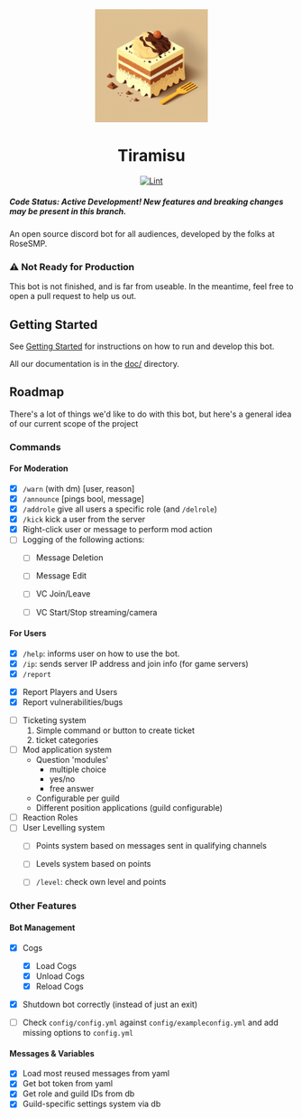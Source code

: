 <center><img src='src/tiramisu.png' alt='Tiramisu, an italian cake with coffee, chocolate, and creamy white icing. Drawn in a simplistic square ' width=200></center>
<center><h1> Tiramisu </h1></center>
<center><a href="https://github.com/RoseSMP/Tiramisu/actions/workflows/pylint.yml"><img src="https://github.com/RoseSMP/Tiramisu/actions/workflows/pylint.yml/badge.svg?branch=main&event=push" alt="Lint"></a></center>

##### Code Status: Active Development! New features and breaking changes may be present in this branch.

An open source discord bot for all audiences, developed by the folks at RoseSMP.

### ⚠️ Not Ready for Production
This bot is not finished, and is far from useable. In the meantime, feel free to open a pull request to help us out.

## Getting Started
See [Getting Started](./doc/getting-started.md) for instructions on how to run and develop this bot.

All our documentation is in the [doc/](/doc/) directory.

## Roadmap
There's a lot of things we'd like to do with this bot, but here's a general idea of our current scope of the project

### Commands
#### For Moderation
- [x] `/warn` (with dm) [user, reason]
- [x] `/announce` [pings bool, message]
- [x] `/addrole` give all users a specific role (and `/delrole`)
- [x] `/kick` kick a user from the server
- [x] Right-click user or message to perform mod action
- [ ] Logging of the following actions:
  * [ ] Message Deletion
  * [ ] Message Edit
  * [ ] VC Join/Leave
  * [ ] VC Start/Stop streaming/camera


#### For Users
- [x] `/help`: informs user on how to use the bot.
- [x] `/ip`: sends server IP address and join info (for game servers)
- [x]  `/report `
  * [x] Report Players and Users
  * [x] Report vulnerabilities/bugs
- [ ] Ticketing system
  1. Simple command or button to create ticket
  1. ticket categories 
- [ ] Mod application system
  * Question 'modules'
    - multiple choice
    - yes/no
    - free answer
  * Configurable per guild
  * Different position applications (guild configurable)
- [ ] Reaction Roles
- [ ] User Levelling system
  * [ ] Points system based on messages sent in qualifying channels
  * [ ] Levels system based on points
  * [ ] `/level`: check own level and points
  

### Other Features
#### Bot Management
- [x] Cogs
  - [x] Load Cogs
  - [x] Unload Cogs
  - [x] Reload Cogs
- [x] Shutdown bot correctly (instead of just an exit)
- [ ] Check `config/config.yml` against `config/exampleconfig.yml` and add missing options to `config.yml`


#### Messages & Variables
- [x] Load most reused messages from yaml
- [x] Get bot token from yaml
- [x] Get role and guild IDs from db
- [x] Guild-specific settings system via db
